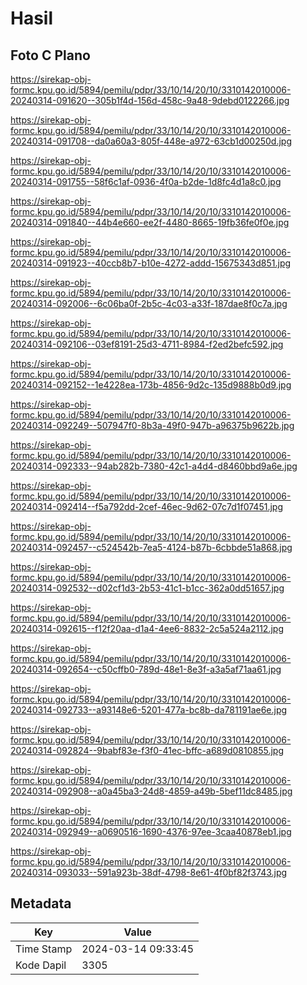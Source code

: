 # Hasil

## Foto C Plano

https://sirekap-obj-formc.kpu.go.id/5894/pemilu/pdpr/33/10/14/20/10/3310142010006-20240314-091620--305b1f4d-156d-458c-9a48-9debd0122266.jpg

https://sirekap-obj-formc.kpu.go.id/5894/pemilu/pdpr/33/10/14/20/10/3310142010006-20240314-091708--da0a60a3-805f-448e-a972-63cb1d00250d.jpg

https://sirekap-obj-formc.kpu.go.id/5894/pemilu/pdpr/33/10/14/20/10/3310142010006-20240314-091755--58f6c1af-0936-4f0a-b2de-1d8fc4d1a8c0.jpg

https://sirekap-obj-formc.kpu.go.id/5894/pemilu/pdpr/33/10/14/20/10/3310142010006-20240314-091840--44b4e660-ee2f-4480-8665-19fb36fe0f0e.jpg

https://sirekap-obj-formc.kpu.go.id/5894/pemilu/pdpr/33/10/14/20/10/3310142010006-20240314-091923--40ccb8b7-b10e-4272-addd-15675343d851.jpg

https://sirekap-obj-formc.kpu.go.id/5894/pemilu/pdpr/33/10/14/20/10/3310142010006-20240314-092006--6c06ba0f-2b5c-4c03-a33f-187dae8f0c7a.jpg

https://sirekap-obj-formc.kpu.go.id/5894/pemilu/pdpr/33/10/14/20/10/3310142010006-20240314-092106--03ef8191-25d3-4711-8984-f2ed2befc592.jpg

https://sirekap-obj-formc.kpu.go.id/5894/pemilu/pdpr/33/10/14/20/10/3310142010006-20240314-092152--1e4228ea-173b-4856-9d2c-135d9888b0d9.jpg

https://sirekap-obj-formc.kpu.go.id/5894/pemilu/pdpr/33/10/14/20/10/3310142010006-20240314-092249--507947f0-8b3a-49f0-947b-a96375b9622b.jpg

https://sirekap-obj-formc.kpu.go.id/5894/pemilu/pdpr/33/10/14/20/10/3310142010006-20240314-092333--94ab282b-7380-42c1-a4d4-d8460bbd9a6e.jpg

https://sirekap-obj-formc.kpu.go.id/5894/pemilu/pdpr/33/10/14/20/10/3310142010006-20240314-092414--f5a792dd-2cef-46ec-9d62-07c7d1f07451.jpg

https://sirekap-obj-formc.kpu.go.id/5894/pemilu/pdpr/33/10/14/20/10/3310142010006-20240314-092457--c524542b-7ea5-4124-b87b-6cbbde51a868.jpg

https://sirekap-obj-formc.kpu.go.id/5894/pemilu/pdpr/33/10/14/20/10/3310142010006-20240314-092532--d02cf1d3-2b53-41c1-b1cc-362a0dd51657.jpg

https://sirekap-obj-formc.kpu.go.id/5894/pemilu/pdpr/33/10/14/20/10/3310142010006-20240314-092615--f12f20aa-d1a4-4ee6-8832-2c5a524a2112.jpg

https://sirekap-obj-formc.kpu.go.id/5894/pemilu/pdpr/33/10/14/20/10/3310142010006-20240314-092654--c50cffb0-789d-48e1-8e3f-a3a5af71aa61.jpg

https://sirekap-obj-formc.kpu.go.id/5894/pemilu/pdpr/33/10/14/20/10/3310142010006-20240314-092733--a93148e6-5201-477a-bc8b-da781191ae6e.jpg

https://sirekap-obj-formc.kpu.go.id/5894/pemilu/pdpr/33/10/14/20/10/3310142010006-20240314-092824--9babf83e-f3f0-41ec-bffc-a689d0810855.jpg

https://sirekap-obj-formc.kpu.go.id/5894/pemilu/pdpr/33/10/14/20/10/3310142010006-20240314-092908--a0a45ba3-24d8-4859-a49b-5bef11dc8485.jpg

https://sirekap-obj-formc.kpu.go.id/5894/pemilu/pdpr/33/10/14/20/10/3310142010006-20240314-092949--a0690516-1690-4376-97ee-3caa40878eb1.jpg

https://sirekap-obj-formc.kpu.go.id/5894/pemilu/pdpr/33/10/14/20/10/3310142010006-20240314-093033--591a923b-38df-4798-8e61-4f0bf82f3743.jpg


## Metadata

| Key        | Value               |
| ---------- | ------------------- |
| Time Stamp | 2024-03-14 09:33:45 |
| Kode Dapil | 3305                |



